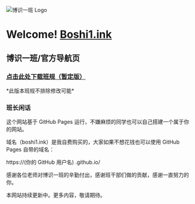 ![博识一班 Logo](http://IzumiAoi.github.io/logo.png)

# Welcome! [Boshi1.ink](https://boshi1.ink/)

## 博识一班/官方导航页

### [点击此处下载班规（暂定版）](https://boshi1.ink/s/bangui.docx)

\*此版本班规不排除修改可能*

### 班长闲话

这个网站基于 GitHub Pages 运行，不嫌麻烦的同学也可以自己搭建一个属于你的网站。

域名（boshi1.ink）是我自费购买的，大家如果不想花钱也可以使用 GitHub Pages 自带的域名：

https://(你的 GitHub 用户名) .github.io/

感谢各位老师对博识一班的辛勤付出，感谢班干部们做的贡献，感谢一直努力的你。





本网站持续更新中。更多内容，敬请期待。